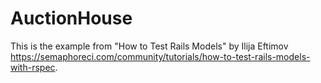 # AuctionHouse

This is the example from "How to Test Rails Models" by Ilija Eftimov https://semaphoreci.com/community/tutorials/how-to-test-rails-models-with-rspec.
